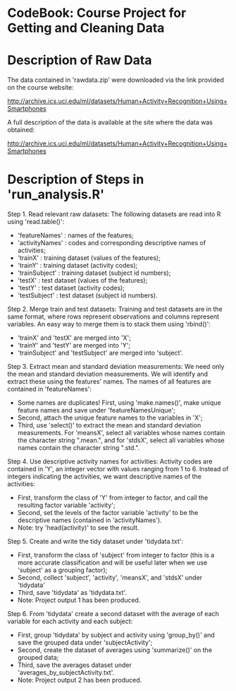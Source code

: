 # CodeBook: Course Project for Getting and Cleaning Data

# Description of Raw Data

The data contained in 'rawdata.zip' were downloaded via the link provided on the course website:

http://archive.ics.uci.edu/ml/datasets/Human+Activity+Recognition+Using+Smartphones

A full description of the data is available at the site where the data was obtained: 

http://archive.ics.uci.edu/ml/datasets/Human+Activity+Recognition+Using+Smartphones

# Description of Steps in 'run_analysis.R'

Step 1. Read relevant raw datasets: The following datasets are read into R using 'read.table()':
- 'featureNames' : names of the features;
- 'activityNames' : codes and corresponding descriptive names of activities;
- 'trainX' : training dataset (values of the features);
- 'trainY' : training dataset (activity codes);
- 'trainSubject' : training dataset (subject id numbers);
- 'testX' : test dataset (values of the features);
- 'testY' : test dataset (activity codes);
- 'testSubject' : test dataset (subject id numbers).

Step 2. Merge train and test datasets: Training and test datasets are in the same format, where rows represent observations and columns represent variables. An easy way to merge them is to stack them using 'rbind()':
- 'trainX' and 'testX' are merged into 'X';
- 'trainY' and 'testY' are merged into 'Y';
- 'trainSubject' and 'testSubject' are merged into 'subject'.

Step 3. Extract mean and standard deviation measurements: We need only the mean and standard deviation measurements. We will identify and extract these using the features' names. The names of all features are contained in 'featureNames':
- Some names are duplicates! First, using 'make.names()', make unique feature names and save under 'featureNamesUnique';
- Second, attach the unique feature names to the variables in 'X';
- Third, use 'select()' to extract the mean and standard deviation measurements. For 'meansX', select all variables whose names contain the character string ".mean.", and for 'stdsX', select all variables whose names contain the character string ".std.".

Step 4. Use descriptive activity names for activities: Activity codes are contained in 'Y', an integer vector with values ranging from 1 to 6. Instead of integers indicating the activities, we want descriptive names of the activities:
- First, transform the class of 'Y' from integer to factor, and call the resulting factor variable 'activity';
- Second, set the levels of the factor variable 'activity' to be the descriptive names (contained in 'activityNames').
- Note: try 'head(activity)' to see the result.

Step 5. Create and write the tidy dataset under 'tidydata.txt':
- First, transform the class of 'subject' from integer to factor (this is a more accurate classification and will be useful later when we use 'subject' as a grouping factor);
- Second, collect 'subject', 'activity', 'meansX', and 'stdsX' under 'tidydata'
- Third, save 'tidydata' as 'tidydata.txt'.
- Note: Project output 1 has been produced.

Step 6. From 'tidydata' create a second dataset with the average of each variable for each activity and each subject: 
- First, group 'tidydata' by subject and activity using 'group_by()' and save the grouped data under 'subjectActivity';
- Second, create the dataset of averages using 'summarize()' on the grouped data;
- Third, save the averages dataset under 'averages_by_subjectActivity.txt'.
- Note: Project output 2 has been produced.



